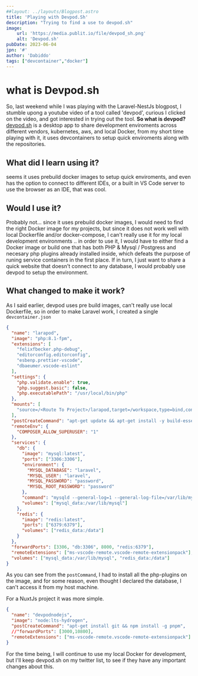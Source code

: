 ```yaml
---
##layout: ../layouts/Blogpost.astro
title: 'Playing with Devpod.Sh'
description: "Trying to find a use to devpod.sh"
image:
    url: 'https://media.publit.io/file/devpod_sh.png' 
    alt: 'Devpod.sh'
pubDate: 2023-06-04
jpn: '#'
author: 'Dabiddo'
tags: ["devcontainer","docker"]
---
```


# what is Devpod.sh

So, last weekend while I was playing with the Laravel-NestJs blogpost, I stumble upong a youtube video of a tool called 'devpod', curious I clicked on the video, and got interested in trying out the tool.
**So what is devpod?**
[devpod.sh](https://www.devpod.sh) is a desktop app to share development enviroments across different vendors, kubernetes, aws, and local Docker,
from my short time playing with it, it uses devcontainers to setup quick enviroments along with the repositories.

## What did I learn using it?
seems it uses prebuild docker images to setup quick enviroments, and even has the option to connect to different IDEs, or a built in VS Code server to use the browser as an IDE, that was cool.

## Would I use it?
Probably not... since it uses prebuild docker images, I would need to find the right Docker image for my projects, but since it does not work well with local Dockerfile and/or docker-compose, I can't really use it for my local development environments .. in order to use it, I would have to either find a Docker image or build one that has both PHP & Mysql / Postgress and necesary php plugins already installed inside, which defeats the purpose of runing service containers in the first place.
If in turn, I just want to share a quick website that doesn't connect to any database, I would probably use devpod to setup the environment.

## What changed to make it work?
As I said earlier, devpod uses pre build images, can't really use local Dockerfile, so in order to make Laravel work, I created a single `devcontainer.json`
```json
{
  "name": "larapod",
  "image": "php:8.1-fpm",
  "extensions": [
    "felixfbecker.php-debug",
    "editorconfig.editorconfig",
    "esbenp.prettier-vscode",
    "dbaeumer.vscode-eslint"
  ],
  "settings": {
    "php.validate.enable": true,
    "php.suggest.basic": false,
    "php.executablePath": "/usr/local/bin/php"
  },
  "mounts": [
    "source=/<Route To Project>/larapod,target=/workspace,type=bind,consistency=delegated"
  ],
  "postCreateCommand": "apt-get update && apt-get install -y build-essential default-mysql-client libpng-dev libjpeg62-turbo-dev libfreetype6-dev libzip-dev locales zip jpegoptim optipng pngquant gifsicle git unzip && cd /workspace && curl -sS https://getcomposer.org/installer | php -- --install-dir=/usr/local/bin --filename=composer && apt-get install -y libpq-dev && docker-php-ext-install pdo_pgsql && curl -o- https://raw.githubusercontent.com/nvm-sh/nvm/v0.38.0/install.sh | bash && export NVM_DIR=\"$HOME/.nvm\" && [ -s \"$NVM_DIR/nvm.sh\" ] && \\. \"$NVM_DIR/nvm.sh\" && [ -s \"$NVM_DIR/bash_completion\" ] && \\. \"$NVM_DIR/bash_completion\" && nvm install lts/hydrogen && npm install -g pnpm && npm install -g @nestjs/cli",
  "remoteEnv": {
    "COMPOSER_ALLOW_SUPERUSER": "1"
  },
  "services": {
    "db": {
      "image": "mysql:latest",
      "ports": ["3306:3306"],
      "environment": {
        "MYSQL_DATABASE": "laravel",
        "MYSQL_USER": "laravel",
        "MYSQL_PASSWORD": "password",
        "MYSQL_ROOT_PASSWORD": "password"
      },
      "command": "mysqld --general-log=1 --general-log-file=/var/lib/mysql/general.log",
      "volumes": ["mysql_data:/var/lib/mysql"]
    },
    "redis": {
      "image": "redis:latest",
      "ports": ["6379:6379"],
      "volumes": ["redis_data:/data"]
    }
  },
  "forwardPorts": [3306, "db:3306", 8000, "redis:6379"],
  "remoteExtensions": ["ms-vscode-remote.vscode-remote-extensionpack"],
  "volumes": ["mysql_data:/var/lib/mysql", "redis_data:/data"]
}
```

As you can see from the `postCommand`, I had to install all the php-plugins on the image, and for some reason, even thought I declared the database, I can't access it from my host machine.

For a NuxtJs project it was more simple.
```json
{
  "name": "devpodnodejs",
  "image": "node:lts-hydrogen",
  "postCreateCommand": "apt-get install git && npm install -g pnpm",
  //"forwardPorts": [3000,10800],
  "remoteExtensions": ["ms-vscode-remote.vscode-remote-extensionpack"]
}
```
For the time being, I will continue to use my local Docker for development, but I'll keep devpod.sh on my twitter list, to see if they have any important changes about this.